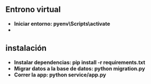 ## Entrono virtual
- <strong>Iniciar entorno: <strong> pyenv\Scripts\activate
- 
## instalación
- <strong>Instalar dependencias: <strong> pip install -r requirements.txt
- <strong>Migrar datos a la base de datos: <strong> python migration.py
- <strong>Correr la app: <strong> python service/app.py